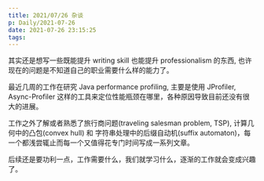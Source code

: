 ```yaml
---
title: 2021/07/26 杂谈
p: Daily/2021-07-26
date: 2021-07-26 23:15:25
tags:
---
```


其实还是想写一些既能提升 writing skill 也能提升 professionalism 的东西, 也许现在的问题是不知道自己的职业需要什么样的能力了。
<!-- more -->  

最近几周的工作在研究 Java performance profiling, 主要是使用 JProfiler, Async-Profiler 这样的工具来定位性能瓶颈在哪里，各种原因导致目前还没有很大的进展。

工作之外了解或者熟悉了旅行商问题(traveling salesman problem, TSP), 计算几何中的凸包(convex hull) 和 字符串处理中的后缀自动机(suffix automaton)，每一个都浅尝辄止而每一个又值得花专门时间写成一系列文章。

后续还是要功利一点，工作需要什么，我们就学习什么，逐渐的工作就会变成兴趣了。
